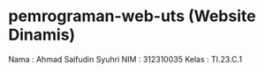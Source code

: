 # pemrograman-web-uts (Website Dinamis)
Nama   : Ahmad Saifudin Syuhri
NIM    : 312310035
Kelas  : TI.23.C.1
